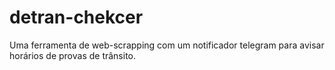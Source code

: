 # detran-chekcer
Uma ferramenta de web-scrapping com um notificador telegram para avisar horários de provas de trânsito.
